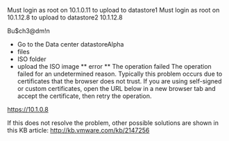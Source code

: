 Must login as root on 10.1.0.11 to upload to datastore1
Must login as root on 10.1.12.8 to upload to datastore2
10.1.12.8

Bu$ch3@dm!n
- Go to the Data center datastoreAlpha
- files
- ISO folder
- upload the ISO image
** error **
The operation failed
The operation failed for an undetermined reason. Typically this problem occurs due to certificates that the browser does not trust. If you are using self-signed or custom certificates, open the URL below in a new browser tab and accept the certificate, then retry the operation.

https://10.1.0.8

If this does not resolve the problem, other possible solutions are shown in this KB article: http://kb.vmware.com/kb/2147256
